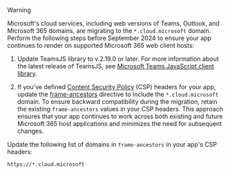 > [!WARNING]
> Microsoft's cloud services, including web versions of Teams, Outlook, and Microsoft 365 domains, are migrating to the `*.cloud.microsoft` domain. Perform the following steps before September 2024 to ensure your app continues to render on supported Microsoft 365 web client hosts:
>
> 1. Update TeamsJS library to v.2.19.0 or later. For more information about the latest release of TeamsJS, see [Microsoft Teams JavaScript client library](https://www.npmjs.com/package/@microsoft/teams-js).
>
> 2. If you've defined [Content Security Policy](https://developer.mozilla.org/en-US/docs/Web/HTTP/CSP) (CSP) headers for your app, update the [frame-ancestors](https://developer.mozilla.org/en-US/docs/Web/HTTP/Headers/Content-Security-Policy/frame-ancestors) directive to include the `*.cloud.microsoft` domain. To ensure backward compatibility during the migration, retain the existing `frame-ancestors` values in your CSP headers. This approach ensures that your app continues to work across both existing and future Microsoft 365 host applications and minimizes the need for subsequent changes.
>
> Update the following list of domains in `frame-ancestors` in your app's CSP headers:
>
> ```http
> https://*.cloud.microsoft
> ```
